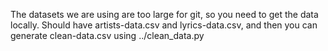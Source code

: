 The datasets we are using are too large for git, so you need to get the data locally.
Should have artists-data.csv and lyrics-data.csv, and then you can generate clean-data.csv using ../clean_data.py